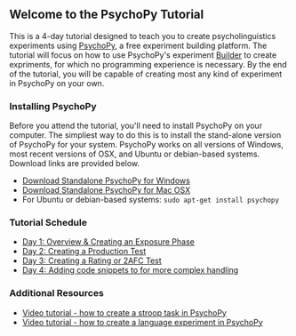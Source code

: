 ## Welcome to the PsychoPy Tutorial

This is a 4-day tutorial designed to teach you to create psycholinguistics experiments using [PsychoPy](http://psychopy.org/about/overview.html), a free experiment building platform.  The tutorial will focus on how to use PsychoPy's experiment [Builder](http://psychopy.org/builder/builder.html#builder) to create expriments, for which no programming experience is necessary.  By the end of the tutorial, you will be capable of creating most any kind of experiment in PsychoPy on your own.


### Installing PsychoPy

Before you attend the tutorial, you'll need to install PsychoPy on your computer.  The simpliest way to do this is to install the stand-alone version of PsychoPy for your system.  PsychoPy works on all versions of Windows, most recent versions of OSX, and Ubuntu or debian-based systems. Download links are provided below.

- [Download Standalone PsychoPy for Windows](https://github.com/psychopy/psychopy/releases/download/1.85.2/StandalonePsychoPy-1.85.2-win32.exe)
- [Download Standalone PsychoPy for Mac OSX](https://github.com/psychopy/psychopy/releases/download/1.85.2/StandalonePsychoPy-1.85.2-OSX_64bit.dmg)
- For Ubuntu or debian-based systems: 
```sudo apt-get install psychopy```

### Tutorial Schedule

- [Day 1: Overview & Creating an Exposure Phase](day-1.md)
- [Day 2: Creating a Production Test](day-2.md)
- [Day 3: Creating a Rating or 2AFC Test](day-3.md)
- [Day 4: Adding code snippets to for more complex handling](day-4.md)

### Additional Resources
- [Video tutorial - how to create a stroop task in PsychoPy](https://www.youtube.com/watch?v=VV6qhuQgsiI)
- [Video tutorial - how to create a language experiment in PsychoPy](https://www.youtube.com/watch?v=WKJBbVnQkj0)
